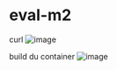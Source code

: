# eval-m2

curl 
![image](https://github.com/user-attachments/assets/145815cf-47c6-4696-9376-738c5a98a422)


build du container
![image](https://github.com/user-attachments/assets/eca1b886-2878-4e2d-88b0-46ad3e3d60f5)
